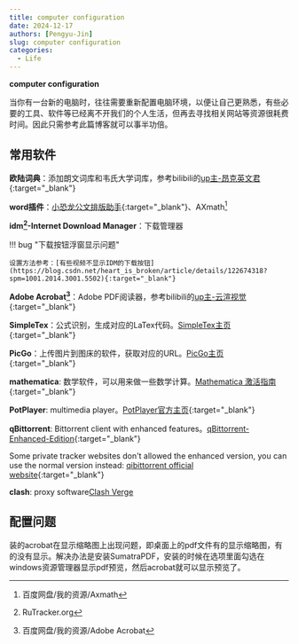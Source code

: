 ```yaml
---
title: computer configuration
date: 2024-12-17
authors: [Pengyu-Jin]
slug: computer configuration
categories:
  - Life
---
```


**computer configuration**

当你有一台新的电脑时，往往需要重新配置电脑环境，以便让自己更熟悉，有些必要的工具、软件等已经离不开我们的个人生活，但再去寻找相关网站等资源很耗费时间。因此只需参考此篇博客就可以事半功倍。

<!-- more -->

## 常用软件
**欧陆词典**：添加朗文词库和韦氏大学词库，参考bilibili的[up主-昂克英文君](https://www.bilibili.com/video/BV1fK4y1E7mC?p=1&vd_source=a69c9948d8c31b427ccd421455913cab){:target="_blank"}

**word插件**：[小恐龙公文排版助手](https://xkonglong.com/){:target="_blank"}、AXmath[^1]

**idm[^2]-Internet Download Manager**：下载管理器

!!! bug "下载按钮浮窗显示问题"

    设置方法参考：[有些视频不显示IDM的下载按钮](https://blog.csdn.net/heart_is_broken/article/details/122674318?spm=1001.2014.3001.5502){:target="_blank"}

**Adobe Acrobat[^3]**：Adobe PDF阅读器，参考bilibili的[up主-云渲视觉](https://www.bilibili.com/video/BV1nB4y1o7Py/?spm_id_from=333.337.search-card.all.click&vd_source=a69c9948d8c31b427ccd421455913cab){:target="_blank"}

**SimpleTex**：公式识别，生成对应的LaTex代码。[SimpleTex主页](https://simpletex.cn/){:target="_blank"}

**PicGo**：上传图片到图床的软件，获取对应的URL。[PicGo主页](https://picgo.github.io/PicGo-Doc/){:target="_blank"}

**mathematica**: 数学软件，可以用来做一些数学计算。[Mathematica 激活指南](https://tiebamma.github.io/InstallTutorial/){:target="_blank"}

[^1]:百度网盘/我的资源/Axmath

[^2]:RuTracker.org

[^3]:百度网盘/我的资源/Adobe Acrobat

**PotPlayer**: multimedia player。[PotPlayer官方主页](https://potplayer.tv/){:target="_blank"}

**qBittorrent**: Bittorrent client with enhanced features。[qBittorrent-Enhanced-Edition](https://github.com/c0re100/qBittorrent-Enhanced-Edition){:target="_blank"}

Some private tracker websites don't allowed the enhanced version, you can use the normal version instead: [qibittorrent official website](https://www.qbittorrent.org/){:target="_blank"}

**clash**: proxy software[Clash Verge](https://www.clashverge.dev/)

## 配置问题

装的acrobat在显示缩略图上出现问题，即桌面上的pdf文件有的显示缩略图，有的没有显示。解决办法是安装SumatraPDF，安装的时候在选项里面勾选在windows资源管理器显示pdf预览，然后acrobat就可以显示预览了。

